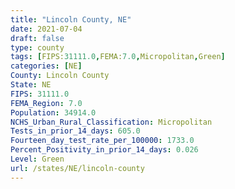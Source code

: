 ```yaml
---
title: "Lincoln County, NE"
date: 2021-07-04
draft: false
type: county
tags: [FIPS:31111.0,FEMA:7.0,Micropolitan,Green]
categories: [NE]
County: Lincoln County
State: NE
FIPS: 31111.0
FEMA_Region: 7.0
Population: 34914.0
NCHS_Urban_Rural_Classification: Micropolitan
Tests_in_prior_14_days: 605.0
Fourteen_day_test_rate_per_100000: 1733.0
Percent_Positivity_in_prior_14_days: 0.026
Level: Green
url: /states/NE/lincoln-county
---
```



